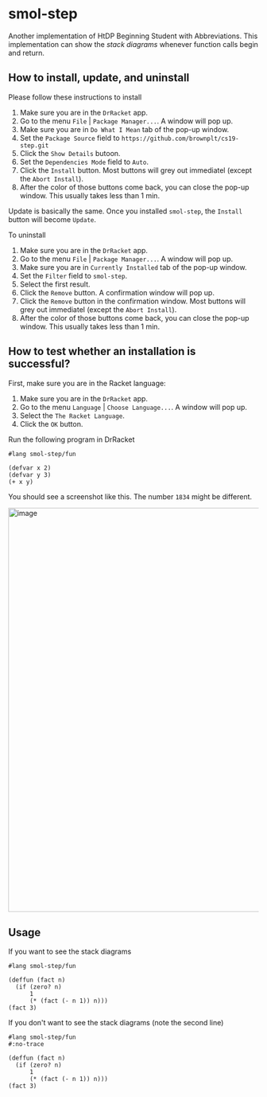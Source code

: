 # smol-step

Another implementation of HtDP Beginning Student with Abbreviations. This implementation can show the *stack diagrams* whenever function calls begin and return.

## How to install, update, and uninstall

Please follow these instructions to install

1. Make sure you are in the `DrRacket` app.
2. Go to the menu `File` | `Package Manager...`. A window will pop up.
3. Make sure you are in `Do What I Mean` tab of the pop-up window.
4. Set the `Package Source` field to `https://github.com/brownplt/cs19-step.git`
5. Click the `Show Details` butoon.
6. Set the `Dependencies Mode` field to `Auto`.
7. Click the `Install` button. Most buttons will grey out immediatel (except the `Abort Install`).
8. After the color of those buttons come back, you can close the pop-up window. This usually takes less than 1 min.

Update is basically the same. Once you installed `smol-step`,
the `Install` button will become `Update`.

To uninstall

1. Make sure you are in the `DrRacket` app.
2. Go to the menu `File` | `Package Manager...`. A window will pop up.
3. Make sure you are in `Currently Installed` tab of the pop-up window.
4. Set the `Filter` field to `smol-step`.
5. Select the first result.
6. Click the `Remove` button. A confirmation window will pop up.
7. Click the `Remove` button in the confirmation window. Most buttons will grey out immediatel (except the `Abort Install`).
8. After the color of those buttons come back, you can close the pop-up window. This usually takes less than 1 min.

## How to test whether an installation is successful?

First, make sure you are in the Racket language:

1. Make sure you are in the `DrRacket` app.
2. Go to the menu `Language` | `Choose Language...`. A window will pop up.
3. Select the `The Racket Language`.
4. Click the `OK` button.

Run the following program in DrRacket

```racket
#lang smol-step/fun

(defvar x 2)
(defvar y 3)
(+ x y)
```

You should see a screenshot like this. The number `1834` might be different.

<img width="812" alt="image" src="https://user-images.githubusercontent.com/10260693/172886242-700273b3-87e6-4682-8e45-c7ec04510405.png">

## Usage

If you want to see the stack diagrams

```racket
#lang smol-step/fun

(deffun (fact n)
  (if (zero? n)
      1
      (* (fact (- n 1)) n)))
(fact 3)
```

If you don't want to see the stack diagrams (note the second line)

```racket
#lang smol-step/fun
#:no-trace

(deffun (fact n)
  (if (zero? n)
      1
      (* (fact (- n 1)) n)))
(fact 3)
```
